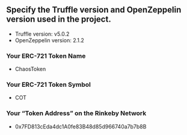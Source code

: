 ## Specify the Truffle version and OpenZeppelin version used in the project.
- Truffle version: v5.0.2
- OpenZeppelin version: 2.1.2

### Your ERC-721 Token Name
- ChaosToken

### Your ERC-721 Token Symbol
- COT

### Your “Token Address” on the Rinkeby Network
- 0x7FD813cEda4dc1A0fe83B48d85d966740a7b7b8B